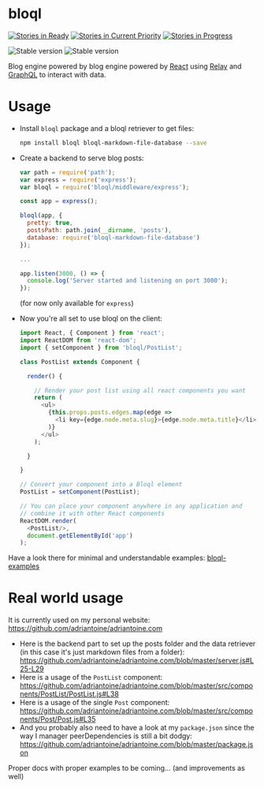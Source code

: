 # bloql

[![Stories in Ready](https://badge.waffle.io/adriantoine/bloql.svg?label=ready&title=Ready)](http://waffle.io/adriantoine/bloql)
[![Stories in Current Priority](https://badge.waffle.io/adriantoine/bloql.svg?label=current%20priority&title=Current%20Priority)](http://waffle.io/adriantoine/bloql)
[![Stories in Progress](https://badge.waffle.io/adriantoine/bloql.svg?label=in%20progress&title=In%20Progress)](http://waffle.io/adriantoine/bloql)

![Stable version](https://img.shields.io/npm/v/bloql.svg?style=flat)
![Stable version](https://img.shields.io/gemnasium/adriantoine/bloql.svg?style=flat)

Blog engine powered by blog engine powered by [React](https://facebook.github.io/react/) using [Relay](https://facebook.github.io/relay/) and [GraphQL](https://facebook.github.io/graphql/) to interact with data.

# Usage
- Install `bloql` package and a bloql retriever to get files:
  ```bash
  npm install bloql bloql-markdown-file-database --save
  ```

- Create a backend to serve blog posts:
  ```js
  var path = require('path');
  var express = require('express');
  var bloql = require('bloql/middleware/express');

  const app = express();

  bloql(app, {
    pretty: true,
    postsPath: path.join(__dirname, 'posts'),
    database: require('bloql-markdown-file-database')
  });

  ...

  app.listen(3000, () => {
    console.log('Server started and listening on port 3000');
  });
  ```
  (for now only available for `express`)

- Now you're all set to use bloql on the client:
  ```js
  import React, { Component } from 'react';
  import ReactDOM from 'react-dom';
  import { setComponent } from 'bloql/PostList';

  class PostList extends Component {

    render() {

      // Render your post list using all react components you want
      return (
        <ul>
          {this.props.posts.edges.map(edge =>
            <li key={edge.node.meta.slug}>{edge.node.meta.title}</li>
          )}
        </ul>
      );

    }

  }

  // Convert your component into a Bloql element
  PostList = setComponent(PostList);

  // You can place your component anywhere in any application and 
  // combine it with other React components
  ReactDOM.render(
    <PostList/>,
    document.getElementById('app')
  );
  ```
  
Have a look there for minimal and understandable examples: [bloql-examples](https://github.com/adriantoine/bloql-examples)

# Real world usage

It is currently used on my personal website: https://github.com/adriantoine/adriantoine.com

- Here is the backend part to set up the posts folder and the data retriever (in this case it's just markdown files from a folder): https://github.com/adriantoine/adriantoine.com/blob/master/server.js#L25-L29
- Here is a usage of the `PostList` component: https://github.com/adriantoine/adriantoine.com/blob/master/src/components/PostList/PostList.js#L38
- Here is a usage of the single `Post` component: https://github.com/adriantoine/adriantoine.com/blob/master/src/components/Post/Post.js#L35
- And you probably also need to have a look at my `package.json` since the way I manager peerDependencies is still a bit dodgy: https://github.com/adriantoine/adriantoine.com/blob/master/package.json

Proper docs with proper examples to be coming... (and improvements as well)
